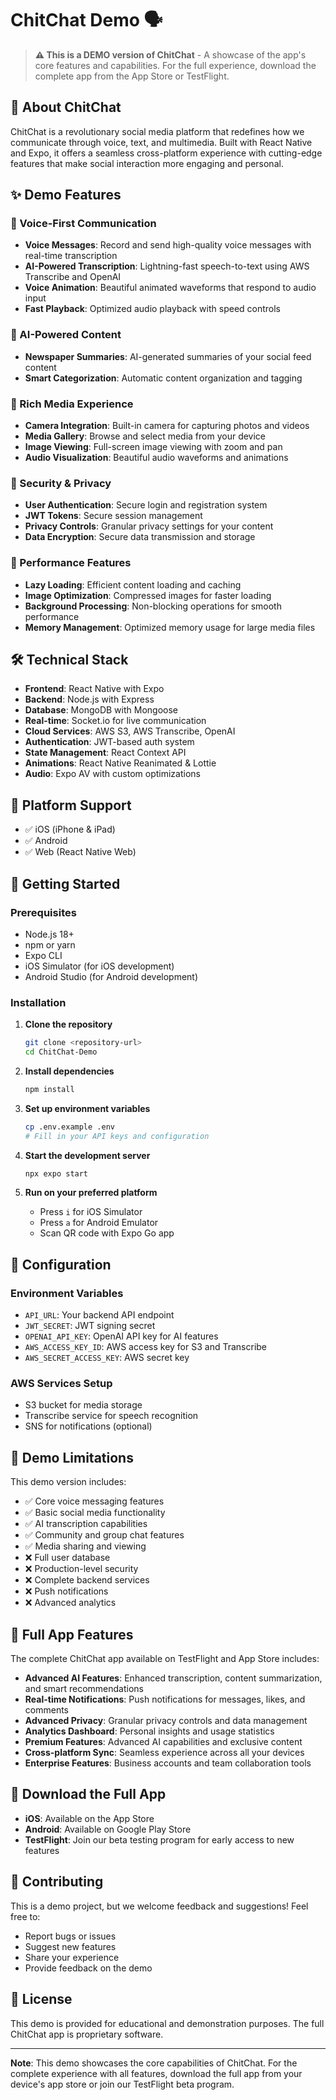 # ChitChat Demo 🗣️

> **⚠️ This is a DEMO version of ChitChat** - A showcase of the app's core features and capabilities. For the full experience, download the complete app from the App Store or TestFlight.

## 🚀 About ChitChat

ChitChat is a revolutionary social media platform that redefines how we communicate through voice, text, and multimedia. Built with React Native and Expo, it offers a seamless cross-platform experience with cutting-edge features that make social interaction more engaging and personal.

## ✨ Demo Features

### 🎤 Voice-First Communication
- **Voice Messages**: Record and send high-quality voice messages with real-time transcription
- **AI-Powered Transcription**: Lightning-fast speech-to-text using AWS Transcribe and OpenAI
- **Voice Animation**: Beautiful animated waveforms that respond to audio input
- **Fast Playback**: Optimized audio playback with speed controls

### 📰 AI-Powered Content
- **Newspaper Summaries**: AI-generated summaries of your social feed content
- **Smart Categorization**: Automatic content organization and tagging

### 🎨 Rich Media Experience
- **Camera Integration**: Built-in camera for capturing photos and videos
- **Media Gallery**: Browse and select media from your device
- **Image Viewing**: Full-screen image viewing with zoom and pan
- **Audio Visualization**: Beautiful audio waveforms and animations

### 🔐 Security & Privacy
- **User Authentication**: Secure login and registration system
- **JWT Tokens**: Secure session management
- **Privacy Controls**: Granular privacy settings for your content
- **Data Encryption**: Secure data transmission and storage

### 🚀 Performance Features
- **Lazy Loading**: Efficient content loading and caching
- **Image Optimization**: Compressed images for faster loading
- **Background Processing**: Non-blocking operations for smooth performance
- **Memory Management**: Optimized memory usage for large media files

## 🛠️ Technical Stack

- **Frontend**: React Native with Expo
- **Backend**: Node.js with Express
- **Database**: MongoDB with Mongoose
- **Real-time**: Socket.io for live communication
- **Cloud Services**: AWS S3, AWS Transcribe, OpenAI
- **Authentication**: JWT-based auth system
- **State Management**: React Context API
- **Animations**: React Native Reanimated & Lottie
- **Audio**: Expo AV with custom optimizations

## 📱 Platform Support

- ✅ iOS (iPhone & iPad)
- ✅ Android
- ✅ Web (React Native Web)

## 🚀 Getting Started

### Prerequisites
- Node.js 18+ 
- npm or yarn
- Expo CLI
- iOS Simulator (for iOS development)
- Android Studio (for Android development)

### Installation

1. **Clone the repository**
   ```bash
   git clone <repository-url>
   cd ChitChat-Demo
   ```

2. **Install dependencies**
   ```bash
   npm install
   ```

3. **Set up environment variables**
   ```bash
   cp .env.example .env
   # Fill in your API keys and configuration
   ```

4. **Start the development server**
   ```bash
   npx expo start
   ```

5. **Run on your preferred platform**
   - Press `i` for iOS Simulator
   - Press `a` for Android Emulator
   - Scan QR code with Expo Go app

## 🔧 Configuration

### Environment Variables
- `API_URL`: Your backend API endpoint
- `JWT_SECRET`: JWT signing secret
- `OPENAI_API_KEY`: OpenAI API key for AI features
- `AWS_ACCESS_KEY_ID`: AWS access key for S3 and Transcribe
- `AWS_SECRET_ACCESS_KEY`: AWS secret key

### AWS Services Setup
- S3 bucket for media storage
- Transcribe service for speech recognition
- SNS for notifications (optional)

## 📱 Demo Limitations

This demo version includes:
- ✅ Core voice messaging features
- ✅ Basic social media functionality
- ✅ AI transcription capabilities
- ✅ Community and group chat features
- ✅ Media sharing and viewing
- ❌ Full user database
- ❌ Production-level security
- ❌ Complete backend services
- ❌ Push notifications
- ❌ Advanced analytics

## 🚀 Full App Features

The complete ChitChat app available on TestFlight and App Store includes:

- **Advanced AI Features**: Enhanced transcription, content summarization, and smart recommendations
- **Real-time Notifications**: Push notifications for messages, likes, and comments
- **Advanced Privacy**: Granular privacy controls and data management
- **Analytics Dashboard**: Personal insights and usage statistics
- **Premium Features**: Advanced AI capabilities and exclusive content
- **Cross-platform Sync**: Seamless experience across all your devices
- **Enterprise Features**: Business accounts and team collaboration tools

## 📲 Download the Full App

- **iOS**: Available on the App Store
- **Android**: Available on Google Play Store
- **TestFlight**: Join our beta testing program for early access to new features

## 🤝 Contributing

This is a demo project, but we welcome feedback and suggestions! Feel free to:
- Report bugs or issues
- Suggest new features
- Share your experience
- Provide feedback on the demo

## 📄 License

This demo is provided for educational and demonstration purposes. The full ChitChat app is proprietary software.



---

**Note**: This demo showcases the core capabilities of ChitChat. For the complete experience with all features, download the full app from your device's app store or join our TestFlight beta program.

